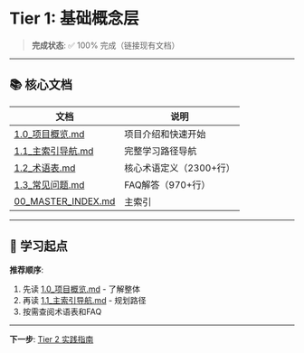 # Tier 1: 基础概念层

> **完成状态**: ✅ 100% 完成（链接现有文档）

---

## 📚 核心文档

| 文档 | 说明 |
|------|------|
| [1.0_项目概览.md](../1.0_项目概览.md) | 项目介绍和快速开始 |
| [1.1_主索引导航.md](../1.1_主索引导航.md) | 完整学习路径导航 |
| [1.2_术语表.md](../1.2_术语表.md) | 核心术语定义（2300+行）|
| [1.3_常见问题.md](../1.3_常见问题.md) | FAQ解答（970+行）|
| [00_MASTER_INDEX.md](../00_MASTER_INDEX.md) | 主索引 |

---

## 🎯 学习起点

**推荐顺序**:

1. 先读 [1.0_项目概览.md](../1.0_项目概览.md) - 了解整体
2. 再读 [1.1_主索引导航.md](../1.1_主索引导航.md) - 规划路径
3. 按需查阅术语表和FAQ

---

**下一步**: [Tier 2 实践指南](../tier_02_guides/)
